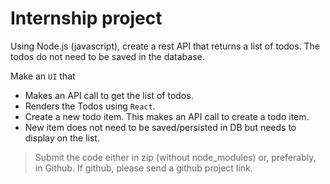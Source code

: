 # Internship project


Using Node.js (javascript), create a rest API that returns a list of todos. The todos do not need to be saved in the database. 

Make an `UI` that
- Makes an API call to get the list of todos.
- Renders the Todos using `React`.
- Create a new todo item. This makes an API call to create a todo item. 
- New item does not need to be saved/persisted in DB but needs to display on the list. 

>Submit the code either in zip (without node_modules) or, preferably, in Github. If github, please send a github project link. 
